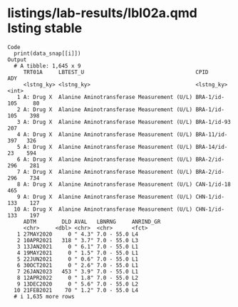 # listings/lab-results/lbl02a.qmd lsting stable

    Code
      print(data_snap[[i]])
    Output
      # A tibble: 1,645 x 9
         TRT01A     LBTEST_U                                   CPID            ADY
         <lstng_ky> <lstng_ky>                                 <lstng_ky>    <int>
       1 A: Drug X  Alanine Aminotransferase Measurement (U/L) BRA-1/id-105     80
       2 A: Drug X  Alanine Aminotransferase Measurement (U/L) BRA-1/id-105    398
       3 A: Drug X  Alanine Aminotransferase Measurement (U/L) BRA-1/id-93     207
       4 A: Drug X  Alanine Aminotransferase Measurement (U/L) BRA-11/id-397   326
       5 A: Drug X  Alanine Aminotransferase Measurement (U/L) BRA-14/id-23    594
       6 A: Drug X  Alanine Aminotransferase Measurement (U/L) BRA-2/id-296    281
       7 A: Drug X  Alanine Aminotransferase Measurement (U/L) BRA-2/id-296    734
       8 A: Drug X  Alanine Aminotransferase Measurement (U/L) CAN-1/id-18     465
       9 A: Drug X  Alanine Aminotransferase Measurement (U/L) CHN-1/id-133    127
      10 A: Drug X  Alanine Aminotransferase Measurement (U/L) CHN-1/id-133    197
         ADTM        DLD AVAL   LBNRNG     ANRIND_GR
         <chr>     <dbl> <chr>  <chr>      <fct>    
       1 27MAY2020     0 " 4.3" 7.0 - 55.0 L4       
       2 10APR2021   318 " 3.7" 7.0 - 55.0 L3       
       3 13JAN2021     0 " 6.1" 7.0 - 55.0 L1       
       4 19MAY2021     0 " 1.5" 7.0 - 55.0 L1       
       5 22JUN2021     0 " 0.6" 7.0 - 55.0 L1       
       6 30OCT2021     0 " 2.6" 7.0 - 55.0 L1       
       7 26JAN2023   453 " 3.9" 7.0 - 55.0 L1       
       8 12APR2022     0 " 1.8" 7.0 - 55.0 L2       
       9 13DEC2020     0 " 5.6" 7.0 - 55.0 L2       
      10 21FEB2021    70 " 1.2" 7.0 - 55.0 L4       
      # i 1,635 more rows

